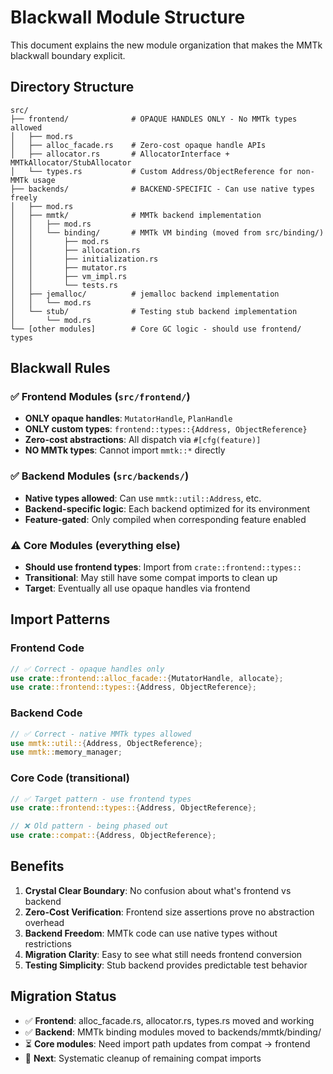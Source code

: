 # Blackwall Module Structure

This document explains the new module organization that makes the MMTk blackwall boundary explicit.

## Directory Structure

```
src/
├── frontend/              # OPAQUE HANDLES ONLY - No MMTk types allowed
│   ├── mod.rs
│   ├── alloc_facade.rs    # Zero-cost opaque handle APIs
│   ├── allocator.rs       # AllocatorInterface + MMTkAllocator/StubAllocator
│   └── types.rs           # Custom Address/ObjectReference for non-MMTk usage
├── backends/              # BACKEND-SPECIFIC - Can use native types freely
│   ├── mod.rs
│   ├── mmtk/              # MMTk backend implementation
│   │   ├── mod.rs
│   │   └── binding/       # MMTk VM binding (moved from src/binding/)
│   │       ├── mod.rs
│   │       ├── allocation.rs
│   │       ├── initialization.rs
│   │       ├── mutator.rs
│   │       ├── vm_impl.rs
│   │       └── tests.rs
│   ├── jemalloc/          # jemalloc backend implementation
│   │   └── mod.rs
│   └── stub/              # Testing stub backend implementation
│       └── mod.rs
└── [other modules]        # Core GC logic - should use frontend/ types
```

## Blackwall Rules

### ✅ Frontend Modules (`src/frontend/`)
- **ONLY opaque handles**: `MutatorHandle`, `PlanHandle`
- **ONLY custom types**: `frontend::types::{Address, ObjectReference}`
- **Zero-cost abstractions**: All dispatch via `#[cfg(feature)]`
- **NO MMTk types**: Cannot import `mmtk::*` directly

### ✅ Backend Modules (`src/backends/`)
- **Native types allowed**: Can use `mmtk::util::Address`, etc.
- **Backend-specific logic**: Each backend optimized for its environment
- **Feature-gated**: Only compiled when corresponding feature enabled

### ⚠️ Core Modules (everything else)
- **Should use frontend types**: Import from `crate::frontend::types::`
- **Transitional**: May still have some compat imports to clean up
- **Target**: Eventually all use opaque handles via frontend

## Import Patterns

### Frontend Code
```rust
// ✅ Correct - opaque handles only
use crate::frontend::alloc_facade::{MutatorHandle, allocate};
use crate::frontend::types::{Address, ObjectReference};
```

### Backend Code
```rust
// ✅ Correct - native MMTk types allowed
use mmtk::util::{Address, ObjectReference};
use mmtk::memory_manager;
```

### Core Code (transitional)
```rust
// ✅ Target pattern - use frontend types
use crate::frontend::types::{Address, ObjectReference};

// ❌ Old pattern - being phased out
use crate::compat::{Address, ObjectReference};
```

## Benefits

1. **Crystal Clear Boundary**: No confusion about what's frontend vs backend
2. **Zero-Cost Verification**: Frontend size assertions prove no abstraction overhead
3. **Backend Freedom**: MMTk code can use native types without restrictions
4. **Migration Clarity**: Easy to see what still needs frontend conversion
5. **Testing Simplicity**: Stub backend provides predictable test behavior

## Migration Status

- ✅ **Frontend**: alloc_facade.rs, allocator.rs, types.rs moved and working
- ✅ **Backend**: MMTk binding modules moved to backends/mmtk/binding/
- ⏳ **Core modules**: Need import path updates from compat → frontend
- 🎯 **Next**: Systematic cleanup of remaining compat imports